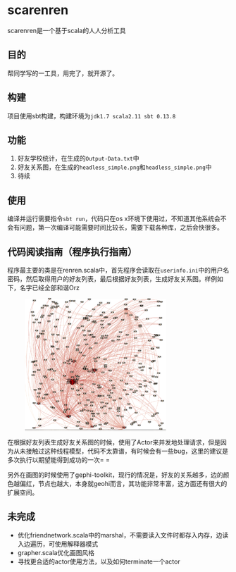 # scarenren

scarenren是一个基于scala的人人分析工具

## 目的

帮同学写的一工具，用完了，就开源了。

## 构建

项目使用sbt构建，构建环境为`jdk1.7 scala2.11 sbt 0.13.8`

## 功能

1. 好友学校统计，在生成的`Output-Data.txt`中
2. 好友关系图，在生成的`headless_simple.png`和`headless_simple.png`中
3. 待续

## 使用

编译并运行需要指令`sbt run`，代码只在os x环境下使用过，不知道其他系统会不会有问题，第一次编译可能需要时间比较长，需要下载各种库，之后会快很多。

## 代码阅读指南（程序执行指南）

程序最主要的类是在renren.scala中，首先程序会读取在`userinfo.ini`中的用户名密码，然后取得用户的好友列表，最后根据好友列表，生成好友关系图。样例如下，名字已经全部和谐Orz

<figure>
	<img src="./example.png" height="300">
</figure>

在根据好友列表生成好友关系图的时候，使用了Actor来并发地处理请求，但是因为从未接触过这种线程模型，代码不太靠谱，有时候会有一些bug，这里的建议是多次执行以期望能得到成功的一次= =

另外在画图的时候使用了gephi-toolkit，现行的情况是，好友的关系越多，边的颜色越偏红，节点也越大，本身就geohi而言，其功能非常丰富，这方面还有很大的扩展空间。

## 未完成

* 优化friendnetwork.scala中的marshal，不需要读入文件时都存入内存，边读入边遍历，可使用解释器模式
* grapher.scala优化画图风格
* 寻找更合适的actor使用方法，以及如何terminate一个actor